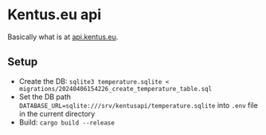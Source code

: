 # Kentus.eu api

Basically what is at [api.kentus.eu](https://api.kentus.eu).

## Setup
- Create the DB: `sqlite3 temperature.sqlite < migrations/20240406154226_create_temperature_table.sql`
- Set the DB path `DATABASE_URL=sqlite:///srv/kentusapi/temperature.sqlite` into `.env` file in the current directory
- Build: `cargo build --release`
